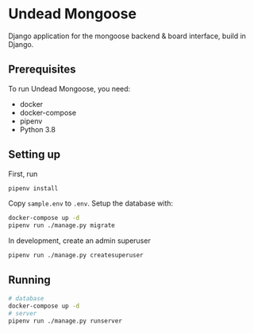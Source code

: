 # Undead Mongoose

Django application for the mongoose backend & board interface, build in Django.

## Prerequisites

To run Undead Mongoose, you need:

- docker
- docker-compose
- pipenv
- Python 3.8

## Setting up
First, run

``` bash
pipenv install
```

Copy `sample.env` to `.env`.
Setup the database with:

``` bash
docker-compose up -d
pipenv run ./manage.py migrate
```

In development, create an admin superuser
``` bash
pipenv run ./manage.py createsuperuser
```

## Running

``` bash
# database
docker-compose up -d
# server
pipenv run ./manage.py runserver
```
